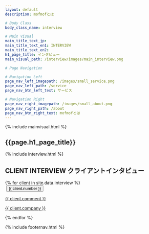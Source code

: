 ```yaml
---
layout: default
description: mofmofとは

# Body Class
body_class_name: interview

# Main Visual
main_title_text_jp:
main_title_text_en1: INTERVIEW
main_title_text_en2:
h1_page_title: インタビュー
main_visual_path: /interview/images/main_interview.png

# Page Navigation

# Navigation Left
page_nav_left_imagepath: /images/small_service.png
page_nav_left_path: /service
page_nav_btn_left_text: サービス

# Navigation Right
page_nav_right_imagepath: /images/small_about.png
page_nav_right_path: /about
page_nav_btn_right_text: mofmofとは
---
```


{% include mainvisual.html %}

<section>
	<h1 class="page_title">{{page.h1_page_title}}</h1>
{% include interview.html %}
</section>

<div class="container02">

<section class="section_bg_center">
<h2 class="ttl_center">CLIENT INTERVIEW <span>クライアントインタビュー</span></h2>

<div class="client_interview_items">
{% for client in site.data.interview %}
	<div class="client_item clearfix">
		<span class="client_img"><img src="{{ client.imgpath }}" alt=""></span>
		<button class="button client_label">{{ client.number }}</button>
		<a href="{{ client.interviewpath }}">
		<div class="client_comment_wrap">
		<p class="client_commnet">{{ client.comment }}</p>
		<p class="client_companname">{{ client.company }}</p>
		</div>
		</a>
	</div>
{% endfor %}
</div>



</section>
</div>



{% include footernav.html %}

